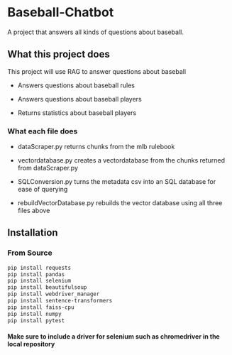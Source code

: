 # Baseball-Chatbot

A project that answers all kinds of questions about baseball.

## What this project does

This project will use RAG to answer questions about baseball

- Answers questions about baseball rules

- Answers questions about baseball players

- Returns statistics about baseball players

### What each file does
- dataScraper.py returns chunks from the mlb rulebook

- vectordatabase.py creates a vectordatabase from the chunks returned from dataScraper.py

- SQLConversion.py turns the metadata csv into an SQL database for ease of querying

- rebuildVectorDatabase.py rebuilds the vector database using all three files above

## Installation

### From Source

```bash
pip install requests
pip install pandas
pip install selenium
pip install beautifulsoup
pip install webdriver_manager
pip install sentence-transformers
pip install faiss-cpu
pip install numpy
pip install pytest
```

#### Make sure to include a driver for selenium such as chromedriver in the local repository

